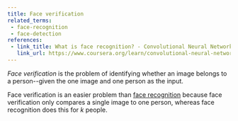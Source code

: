 ```yaml
---
title: Face verification
related_terms:
 - face-recognition
 - face-detection
references:
 - link_title: What is face recognition? - Convolutional Neural Networks - deeplearning.ai
   link_url: https://www.coursera.org/learn/convolutional-neural-networks/lecture/lUBYU/what-is-face-recognition
---
```

*Face verification* is the problem of identifying
whether an image belongs to a person--given
the one image and one person as the input.

Face verification is an easier problem than
[face recognition][1] because face verification only compares
a single image to one person, whereas face recognition does this
for $k$ people.

[1]: /terms/face-recognition/